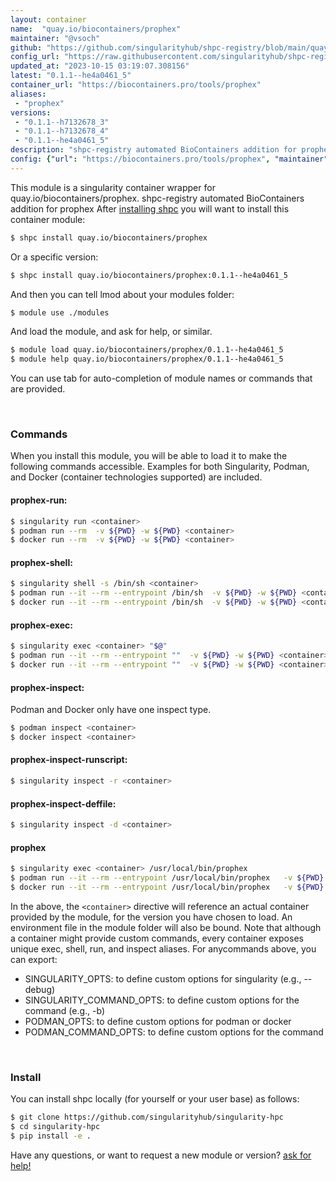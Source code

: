```yaml
---
layout: container
name:  "quay.io/biocontainers/prophex"
maintainer: "@vsoch"
github: "https://github.com/singularityhub/shpc-registry/blob/main/quay.io/biocontainers/prophex/container.yaml"
config_url: "https://raw.githubusercontent.com/singularityhub/shpc-registry/main/quay.io/biocontainers/prophex/container.yaml"
updated_at: "2023-10-15 03:19:07.308156"
latest: "0.1.1--he4a0461_5"
container_url: "https://biocontainers.pro/tools/prophex"
aliases:
 - "prophex"
versions:
 - "0.1.1--h7132678_3"
 - "0.1.1--h7132678_4"
 - "0.1.1--he4a0461_5"
description: "shpc-registry automated BioContainers addition for prophex"
config: {"url": "https://biocontainers.pro/tools/prophex", "maintainer": "@vsoch", "description": "shpc-registry automated BioContainers addition for prophex", "latest": {"0.1.1--he4a0461_5": "sha256:2ceb8948b221d46cf25f4af238c412d65b646ffbbd4b64da0b8cb48ab4daa976"}, "tags": {"0.1.1--h7132678_3": "sha256:d1e9926dbe7546f027d828acf08759bdbf80fce3cbbdaba00752e15e48cc619b", "0.1.1--h7132678_4": "sha256:198c57c974a4ec2dced0557018d7b29f40e3f67ced0cd5dc65554e506fa9a824", "0.1.1--he4a0461_5": "sha256:2ceb8948b221d46cf25f4af238c412d65b646ffbbd4b64da0b8cb48ab4daa976"}, "docker": "quay.io/biocontainers/prophex", "aliases": {"prophex": "/usr/local/bin/prophex"}}
---
```


This module is a singularity container wrapper for quay.io/biocontainers/prophex.
shpc-registry automated BioContainers addition for prophex
After [installing shpc](#install) you will want to install this container module:


```bash
$ shpc install quay.io/biocontainers/prophex
```

Or a specific version:

```bash
$ shpc install quay.io/biocontainers/prophex:0.1.1--he4a0461_5
```

And then you can tell lmod about your modules folder:

```bash
$ module use ./modules
```

And load the module, and ask for help, or similar.

```bash
$ module load quay.io/biocontainers/prophex/0.1.1--he4a0461_5
$ module help quay.io/biocontainers/prophex/0.1.1--he4a0461_5
```

You can use tab for auto-completion of module names or commands that are provided.

<br>

### Commands

When you install this module, you will be able to load it to make the following commands accessible.
Examples for both Singularity, Podman, and Docker (container technologies supported) are included.

#### prophex-run:

```bash
$ singularity run <container>
$ podman run --rm  -v ${PWD} -w ${PWD} <container>
$ docker run --rm  -v ${PWD} -w ${PWD} <container>
```

#### prophex-shell:

```bash
$ singularity shell -s /bin/sh <container>
$ podman run --it --rm --entrypoint /bin/sh  -v ${PWD} -w ${PWD} <container>
$ docker run --it --rm --entrypoint /bin/sh  -v ${PWD} -w ${PWD} <container>
```

#### prophex-exec:

```bash
$ singularity exec <container> "$@"
$ podman run --it --rm --entrypoint ""  -v ${PWD} -w ${PWD} <container> "$@"
$ docker run --it --rm --entrypoint ""  -v ${PWD} -w ${PWD} <container> "$@"
```

#### prophex-inspect:

Podman and Docker only have one inspect type.

```bash
$ podman inspect <container>
$ docker inspect <container>
```

#### prophex-inspect-runscript:

```bash
$ singularity inspect -r <container>
```

#### prophex-inspect-deffile:

```bash
$ singularity inspect -d <container>
```


#### prophex

```bash
$ singularity exec <container> /usr/local/bin/prophex
$ podman run --it --rm --entrypoint /usr/local/bin/prophex   -v ${PWD} -w ${PWD} <container> -c " $@"
$ docker run --it --rm --entrypoint /usr/local/bin/prophex   -v ${PWD} -w ${PWD} <container> -c " $@"
```



In the above, the `<container>` directive will reference an actual container provided
by the module, for the version you have chosen to load. An environment file in the
module folder will also be bound. Note that although a container
might provide custom commands, every container exposes unique exec, shell, run, and
inspect aliases. For anycommands above, you can export:

 - SINGULARITY_OPTS: to define custom options for singularity (e.g., --debug)
 - SINGULARITY_COMMAND_OPTS: to define custom options for the command (e.g., -b)
 - PODMAN_OPTS: to define custom options for podman or docker
 - PODMAN_COMMAND_OPTS: to define custom options for the command

<br>

### Install

You can install shpc locally (for yourself or your user base) as follows:

```bash
$ git clone https://github.com/singularityhub/singularity-hpc
$ cd singularity-hpc
$ pip install -e .
```

Have any questions, or want to request a new module or version? [ask for help!](https://github.com/singularityhub/singularity-hpc/issues)